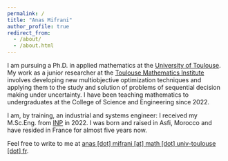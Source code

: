 ```yaml
---
permalink: /
title: "Anas Mifrani"
author_profile: true
redirect_from: 
  - /about/
  - /about.html
---
```


I am pursuing a Ph.D. in applied mathematics at the [University of Toulouse](https://en.univ-toulouse.fr/). My work as a junior researcher at the [Toulouse Mathematics Institute](https://math.univ-toulouse.fr/en/) involves developing new multiobjective optimization techniques and applying them to the study and solution of problems of sequential decision making under uncertainty. I have been teaching mathematics to undergraduates at the College of Science and Engineering since 2022.

I am, by training, an industrial and systems engineer: I received my M.Sc.Eng. from [INP](https://www.inp-toulouse.fr/en/index.html) in 2022. I was born and raised in Asfi, Morocco and have resided in France for almost five years now.

Feel free to write to me at <a href="mailto:anas.mifrani@math.univ-toulouse.fr">anas [dot] mifrani [at] math [dot] univ-toulouse [dot] fr</a>.







